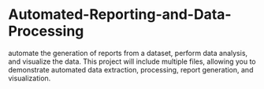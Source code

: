 # Automated-Reporting-and-Data-Processing
automate the generation of reports from a dataset, perform data analysis, and visualize the data. This project will include multiple files, allowing you to demonstrate automated data extraction, processing, report generation, and visualization.
